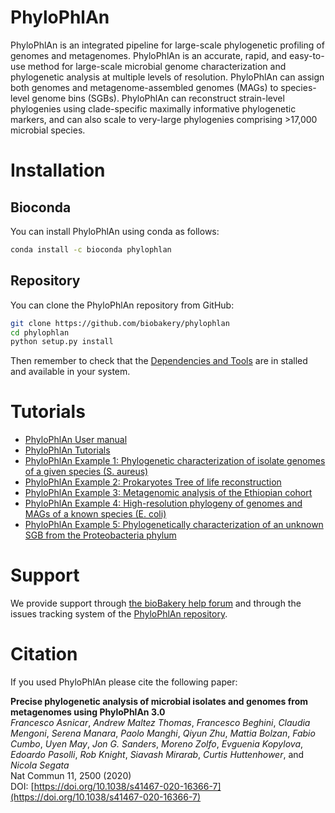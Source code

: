 # PhyloPhlAn

PhyloPhlAn is an integrated pipeline for large-scale phylogenetic profiling of genomes and metagenomes.
PhyloPhlAn is an accurate, rapid, and easy-to-use method for large-scale microbial genome characterization and phylogenetic analysis at multiple levels of resolution.
PhyloPhlAn can assign both genomes and metagenome-assembled genomes (MAGs) to species-level genome bins (SGBs).
PhyloPhlAn can reconstruct strain-level phylogenies using clade-specific maximally informative phylogenetic markers, and can also scale to very-large phylogenies comprising >17,000 microbial species.

# Installation

## Bioconda

You can install PhyloPhlAn using conda as follows:

~~~Bash
conda install -c bioconda phylophlan
~~~


## Repository

You can clone the PhyloPhlAn repository from GitHub:

~~~Bash
git clone https://github.com/biobakery/phylophlan
cd phylophlan
python setup.py install
~~~

Then remember to check that the [Dependencies and Tools](https://github.com/biobakery/phylophlan/wiki#requirements) are in stalled and available in your system.


# Tutorials

* [PhyloPhlAn User manual](https://github.com/biobakery/phylophlan/wiki)
* [PhyloPhlAn Tutorials](https://github.com/biobakery/biobakery/wiki/PhyloPhlAn3)
* [PhyloPhlAn Example 1: Phylogenetic characterization of isolate genomes of a given species (S. aureus)](https://github.com/biobakery/biobakery/wiki/PhyloPhlAn-3:-Example-01:-S.-aureus)
* [PhyloPhlAn Example 2: Prokaryotes Tree of life reconstruction](https://github.com/biobakery/biobakery/wiki/PhyloPhlAn-3:-Example-02:-Tree-of-life)
* [PhyloPhlAn Example 3: Metagenomic analysis of the Ethiopian cohort](https://github.com/biobakery/biobakery/wiki/PhyloPhlAn-3:-Example-03:-Metagenomic-application)
* [PhyloPhlAn Example 4: High-resolution phylogeny of genomes and MAGs of a known species (E. coli)](https://github.com/biobakery/biobakery/wiki/PhyloPhlAn-3:-Example-04:-E.-coli)
* [PhyloPhlAn Example 5: Phylogenetically characterization of an unknown SGB from the Proteobacteria phylum](https://github.com/biobakery/biobakery/wiki/PhyloPhlAn-3:-Example-05:-Proteobacteria)


# Support

We provide support through [the bioBakery help forum](https://forum.biobakery.org/) and through the issues tracking system of the [PhyloPhlAn repository](https://github.com/biobakery/phylophlan/issues).


# Citation

If you used PhyloPhlAn please cite the following paper:

**Precise phylogenetic analysis of microbial isolates and genomes from metagenomes using PhyloPhlAn 3.0**  
_Francesco Asnicar_, _Andrew Maltez Thomas_, _Francesco Beghini_, _Claudia Mengoni_, _Serena Manara_, _Paolo Manghi_, _Qiyun Zhu_, _Mattia Bolzan_, _Fabio Cumbo_, _Uyen May_, _Jon G. Sanders_, _Moreno Zolfo_, _Evguenia Kopylova_, _Edoardo Pasolli_, _Rob Knight_, _Siavash Mirarab_, _Curtis Huttenhower_, and _Nicola Segata_  
Nat Commun 11, 2500 (2020)  
DOI: [https://doi.org/10.1038/s41467-020-16366-7](https://doi.org/10.1038/s41467-020-16366-7)
